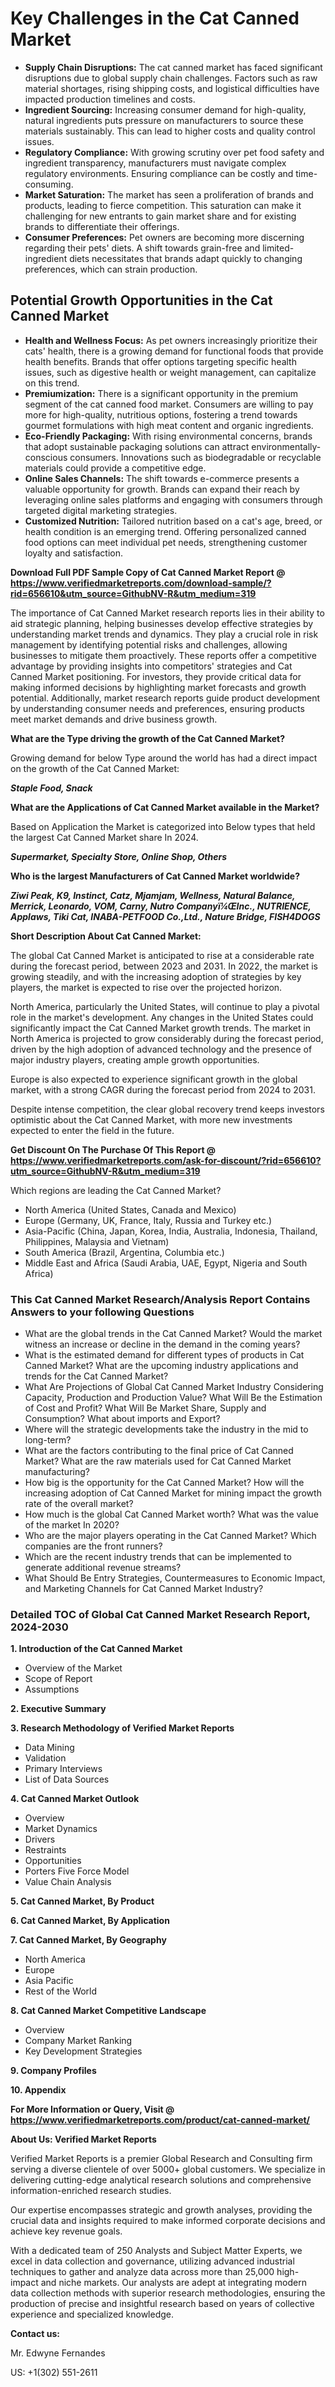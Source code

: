 <p class="">    <h1>Key Challenges in the Cat Canned Market</h1>    <ul>        <li>            <strong>Supply Chain Disruptions:</strong> The cat canned market has faced significant disruptions due to global supply chain challenges. Factors such as raw material shortages, rising shipping costs, and logistical difficulties have impacted production timelines and costs.        </li>        <li>            <strong>Ingredient Sourcing:</strong> Increasing consumer demand for high-quality, natural ingredients puts pressure on manufacturers to source these materials sustainably. This can lead to higher costs and quality control issues.        </li>        <li>            <strong>Regulatory Compliance:</strong> With growing scrutiny over pet food safety and ingredient transparency, manufacturers must navigate complex regulatory environments. Ensuring compliance can be costly and time-consuming.        </li>        <li>            <strong>Market Saturation:</strong> The market has seen a proliferation of brands and products, leading to fierce competition. This saturation can make it challenging for new entrants to gain market share and for existing brands to differentiate their offerings.        </li>        <li>            <strong>Consumer Preferences:</strong> Pet owners are becoming more discerning regarding their pets' diets. A shift towards grain-free and limited-ingredient diets necessitates that brands adapt quickly to changing preferences, which can strain production.        </li>    </ul>    <h2>Potential Growth Opportunities in the Cat Canned Market</h1>    <ul>        <li>            <strong>Health and Wellness Focus:</strong> As pet owners increasingly prioritize their cats' health, there is a growing demand for functional foods that provide health benefits. Brands that offer options targeting specific health issues, such as digestive health or weight management, can capitalize on this trend.        </li>        <li>            <strong>Premiumization:</strong> There is a significant opportunity in the premium segment of the cat canned food market. Consumers are willing to pay more for high-quality, nutritious options, fostering a trend towards gourmet formulations with high meat content and organic ingredients.        </li>        <li>            <strong>Eco-Friendly Packaging:</strong> With rising environmental concerns, brands that adopt sustainable packaging solutions can attract environmentally-conscious consumers. Innovations such as biodegradable or recyclable materials could provide a competitive edge.        </li>        <li>            <strong>Online Sales Channels:</strong> The shift towards e-commerce presents a valuable opportunity for growth. Brands can expand their reach by leveraging online sales platforms and engaging with consumers through targeted digital marketing strategies.        </li>        <li>            <strong>Customized Nutrition:</strong> Tailored nutrition based on a cat's age, breed, or health condition is an emerging trend. Offering personalized canned food options can meet individual pet needs, strengthening customer loyalty and satisfaction.        </li>    </ul></p><p class=""><strong>Download Full PDF Sample Copy of Cat Canned Market Report @ <a href="https://www.verifiedmarketreports.com/download-sample/?rid=656610&utm_source=GithubNV-R&utm_medium=319" target="_blank">https://www.verifiedmarketreports.com/download-sample/?rid=656610&utm_source=GithubNV-R&utm_medium=319</a></strong></p><p>The importance of&nbsp;Cat Canned Market research reports lies in their ability to aid strategic planning, helping businesses develop effective strategies by understanding market trends and dynamics. They play a crucial role in risk management by identifying potential risks and challenges, allowing businesses to mitigate them proactively. These reports offer a competitive advantage by providing insights into competitors' strategies and Cat Canned Market positioning. For investors, they provide critical data for making informed decisions by highlighting market forecasts and growth potential. Additionally, market research reports guide product development by understanding consumer needs and preferences, ensuring products meet market demands and drive business growth.</p><p><strong>What are the&nbsp;Type driving the growth of the Cat Canned Market?</strong></p><p id="" class="">Growing demand for below Type around the world has had a direct impact on the growth of the Cat Canned Market:</p><p class=""><em><strong>Staple Food, Snack</strong></em></p><p class=""><strong>What are the&nbsp;Applications&nbsp;of Cat Canned Market available in the Market?</strong></p><p id="" class="">Based on Application the Market is categorized into Below types that held the largest Cat Canned Market share In 2024.</p><p class=""><em><strong>Supermarket, Specialty Store, Online Shop, Others</strong></em></p><p class=""><strong>Who is the largest Manufacturers of Cat Canned Market worldwide?</strong></p><p><em><strong>Ziwi Peak, K9, Instinct, Catz, Mjamjam, Wellness, Natural Balance, Merrick, Leonardo, VOM, Carny, Nutro Companyï¼ŒInc., NUTRIENCE, Applaws, Tiki Cat, INABA-PETFOOD Co.,Ltd., Nature Bridge, FISH4DOGS</strong></em></p><p id="" class=""><strong>Short Description About Cat Canned Market:</strong></p><p>The global Cat Canned Market is anticipated to rise at a considerable rate during the forecast period, between 2023 and 2031. In 2022, the market is growing steadily, and with the increasing adoption of strategies by key players, the market is expected to rise over the projected horizon.</p><p>North America, particularly the United States, will continue to play a pivotal role in the market's development. Any changes in the United States could significantly impact the Cat Canned Market growth trends. The market in North America is projected to grow considerably during the forecast period, driven by the high adoption of advanced technology and the presence of major industry players, creating ample growth opportunities.</p><p>Europe is also expected to experience significant growth in the global market, with a strong CAGR during the forecast period from 2024 to 2031.</p><p>Despite intense competition, the clear global recovery trend keeps investors optimistic about the Cat Canned Market, with more new investments expected to enter the field in the future.</p><p id="" class=""><strong>Get Discount On The Purchase Of This Report @ <a href="https://www.verifiedmarketreports.com/ask-for-discount/?rid=656610?utm_source=GithubNV-R&utm_medium=319" target="_blank">https://www.verifiedmarketreports.com/ask-for-discount/?rid=656610?utm_source=GithubNV-R&utm_medium=319</a></strong></p><p class="">Which regions are leading the Cat Canned Market?</p><ul><li>North America (United States, Canada and Mexico)</li><li>Europe (Germany, UK, France, Italy, Russia and Turkey etc.)</li><li>Asia-Pacific (China, Japan, Korea, India, Australia, Indonesia, Thailand, Philippines, Malaysia and Vietnam)</li><li>South America (Brazil, Argentina, Columbia etc.)</li><li>Middle East and Africa (Saudi Arabia, UAE, Egypt, Nigeria and South Africa)</li></ul><h3 id="" class="">This Cat Canned Market Research/Analysis Report Contains Answers to your following Questions</h3><ul><li>What are the global trends in the Cat Canned Market? Would the market witness an increase or decline in the demand in the coming years?</li><li>What is the estimated demand for different types of products in Cat Canned Market? What are the upcoming industry applications and trends for the Cat Canned Market?</li><li>What Are Projections of Global Cat Canned Market Industry Considering Capacity, Production and Production Value? What Will Be the Estimation of Cost and Profit? What Will Be Market Share, Supply and Consumption? What about imports and Export?</li><li>Where will the strategic developments take the industry in the mid to long-term?</li><li>What are the factors contributing to the final price of Cat Canned Market? What are the raw materials used for Cat Canned Market manufacturing?</li><li>How big is the opportunity for the Cat Canned Market? How will the increasing adoption of Cat Canned Market for mining impact the growth rate of the overall market?</li><li>How much is the global Cat Canned Market worth? What was the value of the market In 2020?</li><li>Who are the major players operating in the Cat Canned Market? Which companies are the front runners?</li><li>Which are the recent industry trends that can be implemented to generate additional revenue streams?</li><li>What Should Be Entry Strategies, Countermeasures to Economic Impact, and Marketing Channels for Cat Canned Market Industry?</li></ul><h3 id="" class="">Detailed TOC of Global Cat Canned Market Research Report, 2024-2030</h3><p id="" class=""><strong>1. Introduction of the Cat Canned Market</strong></p><ul><li>Overview of the Market</li><li>Scope of Report</li><li>Assumptions</li></ul><p id="" class=""><strong>2. Executive Summary</strong></p><p id="" class=""><strong>3. Research Methodology of Verified Market Reports</strong></p><ul><li>Data Mining</li><li>Validation</li><li>Primary Interviews</li><li>List of Data Sources</li></ul><p id="" class=""><strong>4. Cat Canned Market Outlook</strong></p><ul><li>Overview</li><li>Market Dynamics</li><li>Drivers</li><li>Restraints</li><li>Opportunities</li><li>Porters Five Force Model</li><li>Value Chain Analysis</li></ul><p id="" class=""><strong>5. Cat Canned Market, By Product</strong></p><p id="" class=""><strong>6. Cat Canned Market, By Application</strong></p><p id="" class=""><strong>7. Cat Canned Market, By Geography</strong></p><ul><li>North America</li><li>Europe</li><li>Asia Pacific</li><li>Rest of the World</li></ul><p id="" class=""><strong>8. Cat Canned Market Competitive Landscape</strong></p><ul><li>Overview</li><li>Company Market Ranking</li><li>Key Development Strategies</li></ul><p id="" class=""><strong>9. Company Profiles</strong></p><p id="" class=""><strong>10. Appendix</strong></p><p id="" class=""><strong>For More Information or Query, Visit @ <a href="https://www.verifiedmarketreports.com/product/cat-canned-market/" target="_blank">https://www.verifiedmarketreports.com/product/cat-canned-market/</a></strong></p><p id="" class=""><strong>About Us: Verified Market Reports</strong></p><p id="" class="">Verified Market Reports is a premier Global Research and Consulting firm serving a diverse clientele of over 5000+ global customers. We specialize in delivering cutting-edge analytical research solutions and comprehensive information-enriched research studies.</p><p id="" class="">Our expertise encompasses strategic and growth analyses, providing the crucial data and insights required to make informed corporate decisions and achieve key revenue goals.</p><p id="" class="">With a dedicated team of 250 Analysts and Subject Matter Experts, we excel in data collection and governance, utilizing advanced industrial techniques to gather and analyze data across more than 25,000 high-impact and niche markets. Our analysts are adept at integrating modern data collection methods with superior research methodologies, ensuring the production of precise and insightful research based on years of collective experience and specialized knowledge.</p><p id="" class=""><strong>Contact us:</strong></p><p id="" class="">Mr. Edwyne Fernandes</p><p id="" class="">US: +1(302) 551-2611</p>